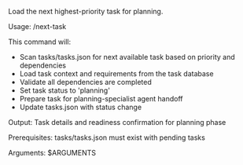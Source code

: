 Load the next highest-priority task for planning.

Usage: /next-task

This command will:
- Scan tasks/tasks.json for next available task based on priority and dependencies
- Load task context and requirements from the task database
- Validate all dependencies are completed
- Set task status to 'planning'
- Prepare task for planning-specialist agent handoff
- Update tasks.json with status change

Output: Task details and readiness confirmation for planning phase

Prerequisites: tasks/tasks.json must exist with pending tasks

Arguments: $ARGUMENTS